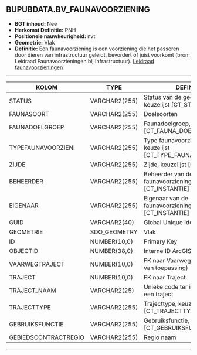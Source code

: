 ## BUPUBDATA.BV_FAUNAVOORZIENING


* __BGT inhoud:__ Nee
* __Herkomst Definitie:__ PNH
* __Positionele nauwkeurigheid:__ nvt
* __Geometrie:__ Vlak
* __Definitie:__ Een faunavoorziening is een voorziening die het passeren door dieren van infrastructuur geleidt, bevordert of juist voorkomt (bron: Leidraad Faunavoorzieningen bij Infrastructuur).
[Leidraad faunavoorzieningen](http://www.mjpo.nl/publicaties/leidraad_faunavoorzieningen_bij_infrastructuur/?page=leidraad)



***

|KOLOM                               |TYPE              |DEFINITIE|
|------                              |----              |-----    |
|STATUS                              |VARCHAR2(255)     |Status van de gegevens, keuzelijst [CT_STATUS]|
|FAUNASOORT                          |VARCHAR2(255)     |Doelsoorten|
|FAUNADOELGROEP                      |VARCHAR2(255)     |Faunadoelgroep, keuzelijst [CT_FAUNA_DOELGROEP]|
|TYPEFAUNAVOORZIENI                  |VARCHAR2(255)     |Type faunavoorziening, keuzelijst [CT_TYPE_FAUNAVOORZIENING]|
|ZIJDE                               |VARCHAR2(255)     |Zijde, keuzelijst [CT_ZIJDE]|
|BEHEERDER                           |VARCHAR2(255)     |Beheerder van de faunavoorziening, keuzelijst [CT_INSTANTIE]|
|EIGENAAR                            |VARCHAR2(255)     |Eigenaar van de faunavoorziening, keuzelijst [CT_INSTANTIE]|
|GUID                                |VARCHAR2(40)      |Global Unique Identifier|
|GEOMETRIE                           |SDO_GEOMETRY      |Vlak|
|ID                                  |NUMBER(10,0)      |Primary Key|
|OBJECTID                            |NUMBER(38,0)      |Interne ID ArcGIS|
|VAARWEGTRAJECT                      |NUMBER(10,0)      |FK naar Vaarwegtraject (indien van toepassing)|
|TRAJECT                             |NUMBER(10,0)      |FK naar Traject|
|TRAJECT_NAAM                        |VARCHAR2(25)      |Unieke code ter identificatie van een traject|
|TRAJECTTYPE                         |VARCHAR2(255)     |Trajecttype, keuzelijst [CT_TRAJECTTYPE]|
|GEBRUIKSFUNCTIE                     |VARCHAR2(255)     |Gebruiksfunctie, keuzelijst [CT_GEBRUIKSFUNCTIE]|
|GEBIEDSCONTRACTREGIO                |VARCHAR2(255)     |Regio naam|


***